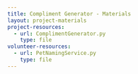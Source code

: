 ```yaml
---
title: Compliment Generator - Materials
layout: project-materials
project-resources:
  - url: ComplimentGenerator.py
    type: file
volunteer-resources:
  - url: PetNamingService.py
    type: file
---
```

